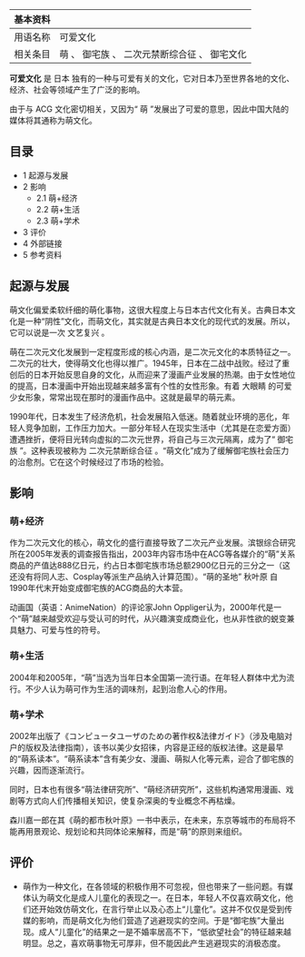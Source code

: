 |  **基本资料**  ||
|---|---|
|用语名称  |  可爱文化   |
|相关条目  |  萌  、  御宅族  、  二次元禁断综合征  、  御宅文化   |
  
**可爱文化** 是  日本  独有的一种与可爱有关的文化，它对日本乃至世界各地的文化、经济、社会等领域产生了广泛的影响。

由于与  ACG  文化密切相关，又因为“  萌  ”发展出了可爱的意思，因此中国大陆的媒体将其通称为萌文化。

##  目录

  * 1  起源与发展 
  * 2  影响 
    * 2.1  萌+经济 
    * 2.2  萌+生活 
    * 2.3  萌+学术 
  * 3  评价 
  * 4  外部链接 
  * 5  参考资料 

##  起源与发展

萌文化偏爱柔软纤细的萌化事物，这很大程度上与日本古代文化有关。古典日本文化是一种“阴性”文化，而萌文化，其实就是古典日本文化的现代式的发展。所以，它可以说是一次
文艺复兴  。

萌在二次元文化发展到一定程度形成的核心内涵，是二次元文化的本质特征之一。二次元的壮大，使得萌文化也得以推广。1945年，日本在二战中战败。经过了重创后的日本开始反思自身的文化，从而迎来了漫画产业发展的热潮。由于女性地位的提高，日本漫画中开始出现越来越多富有个性的女性形象。有着
大眼睛  的可爱少女形象，常常出现在那时的漫画作品中。这就是最早的萌元素。

1990年代，日本发生了经济危机，社会发展陷入低迷。随着就业环境的恶化，年轻人竞争加剧，工作压力加大。一部分年轻人在现实生活中（尤其是在恋爱方面）遭遇挫折，便将目光转向虚拟的二次元世界，将自己与三次元隔离，成为了“
御宅族  ”。这种表现被称为  二次元禁断综合征  。“萌文化”成为了缓解御宅族社会压力的治愈剂。它在这个时候经过了市场的检验。

##  影响

###  萌+经济

作为二次元文化的核心，萌文化的盛行直接导致了二次元产业发展。滨银综合研究所在2005年发表的调查报告指出，2003年内容市场中在ACG等各媒介的“萌”关系商品的产值达888亿日元，约占日本御宅族市场总额2900亿日元的三分之一（这还没有将同人志、Cosplay等派生产品纳入计算范围）。“萌的圣地”
秋叶原  自1990年代末开始变成御宅族的ACG商品的大本营。

动画国（英语：AnimeNation）的评论家John
Oppliger认为，2000年代是一个“萌”越来越受欢迎与受认可的时代，从兴趣演变成商业化，也从非性欲的蜕变兼具魅力、可爱与性的符号。

###  萌+生活

2004年和2005年，“萌”当选为当年日本全国第一流行语。在年轻人群体中尤为流行。不少人认为萌可作为生活的调味剂，起到治愈人心的作用。

###  萌+学术

2002年出版了《コンピュータユーザのための著作权&法律ガイド》（涉及电脑对户的版权及法律指南），该书以美少女招徕，内容是正经的版权法律。这是最早的“萌系读本”。“萌系读本”含有美少女、漫画、萌拟人化等元素，迎合了御宅族的兴趣，因而逐渐流行。

同时，日本也有很多“萌法律研究所”、“萌经济研究所”，这些机构通常用漫画、戏剧等方式向人们传播相关知识，使复杂深奥的专业概念不再枯燥。

森川嘉一郎在其《萌的都市秋叶原》一书中表示，在未来，东京等城市的布局将不能再用景观论、规划论和共同体论来解释，而是“萌”的原则来组织。

##  评价

  * 萌作为一种文化，在各领域的积极作用不可忽视，但也带来了一些问题。有媒体认为萌文化是成人儿童化的表现之一。在日本，年轻人不仅喜欢萌文化，他们还开始效仿萌文化，在言行举止以及心态上“儿童化”。这并不仅仅是受到传媒的影响，而是萌文化为他们营造了逃避现实的空间。于是“御宅族”大量出现。成人“儿童化”的结果之一是不婚率居高不下，“低欲望社会”的特征越来越明显。总之，喜欢萌事物无可厚非，但不能因此产生逃避现实的消极态度。 